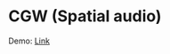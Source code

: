 # CGW (Spatial audio)
Demo: [Link](https://drive.google.com/file/d/1fiH8NCrHL5qfaXUdPNbhxCV2hh6ryOHW/view?usp=sharing)